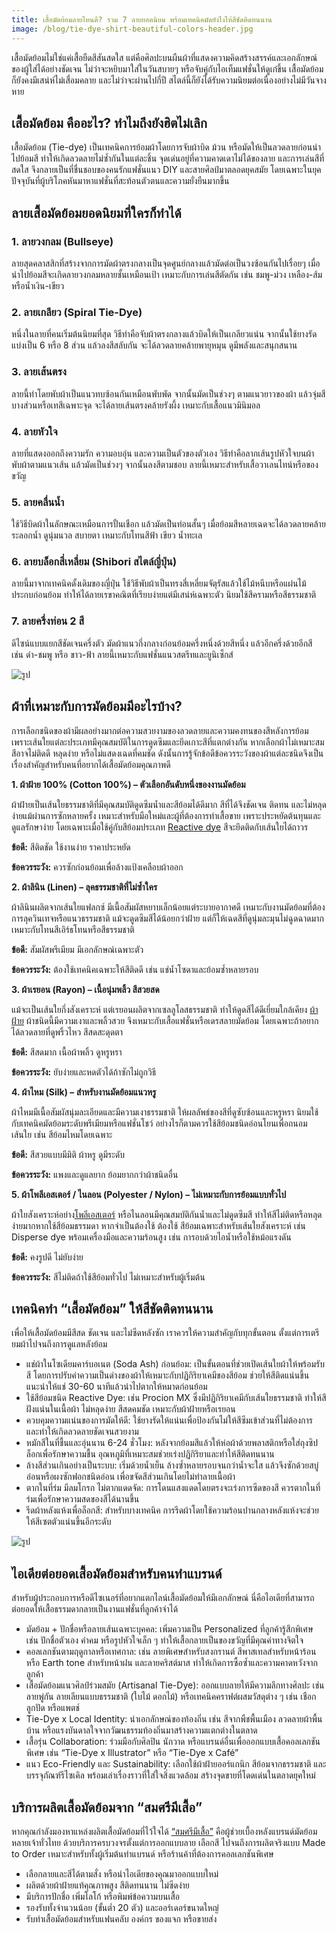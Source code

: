 ```yaml
---
title: เสื้อมัดย้อมลายไหนดี? รวม 7 ลายยอดนิยม พร้อมเทคนิคมัดยังไงให้สีชัดติดทนนาน
image: /blog/tie-dye-shirt-beautiful-colors-header.jpg
---
```


เสื้อมัดย้อมไม่ใช่แค่เสื้อยืดสีสันสดใส แต่คือศิลปะบนผืนผ้าที่แสดงความคิดสร้างสรรค์และเอกลักษณ์ของผู้ใส่ได้อย่างชัดเจน ไม่ว่าจะหยิบมาใส่ในวันสบายๆ หรือจับคู่กับไอเท็มแฟชั่นให้ดูเก๋ขึ้น เสื้อมัดย้อมก็ยังคงมีเสน่ห์ไม่เสื่อมคลาย และไม่ว่าจะผ่านไปกี่ปี สไตล์นี้ก็ยังได้รับความนิยมต่อเนื่องอย่างไม่มีวันจางหาย

## เสื้อมัดย้อม คืออะไร? ทำไมถึงยังฮิตไม่เลิก

เสื้อมัดย้อม (Tie-dye) เป็นเทคนิคการย้อมผ้าโดยการจับผ้าบิด ม้วน หรือมัดให้เป็นลวดลายก่อนนำไปย้อมสี ทำให้เกิดลวดลายไม่ซ้ำกันในแต่ละชิ้น จุดเด่นอยู่ที่ความคาดเดาไม่ได้ของลาย และการเล่นสีที่สดใส จึงกลายเป็นที่ชื่นชอบของคนรักแฟชั่นแนว DIY และสายศิลป์มาตลอดยุคสมัย โดยเฉพาะในยุคปัจจุบันที่ผู้บริโภคหันมาหาแฟชั่นที่สะท้อนตัวตนและความยั่งยืนมากขึ้น

## ลายเสื้อมัดย้อมยอดนิยมที่ใครก็ทำได้

### 1. ลายวงกลม (Bullseye)

ลายสุดคลาสสิกที่สร้างจากการมัดผ้าตรงกลางเป็นจุดศูนย์กลางแล้วมัดต่อเป็นวงซ้อนกันไปเรื่อยๆ เมื่อนำไปย้อมสีจะเกิดลายวงกลมหลายชั้นเหมือนเป้า เหมาะกับการเล่นสีตัดกัน เช่น ชมพู-ม่วง เหลือง-ส้ม หรือน้ำเงิน-เขียว

### 2. ลายเกลียว (Spiral Tie-Dye)

หนึ่งในลายที่คนเริ่มต้นนิยมที่สุด วิธีทำคือจับผ้าตรงกลางแล้วบิดให้เป็นเกลียวแน่น จากนั้นใช้ยางรัดแบ่งเป็น 6 หรือ 8 ส่วน แล้วลงสีสลับกัน จะได้ลวดลายคล้ายพายุหมุน ดูมีพลังและสนุกสนาน

### 3. ลายเส้นตรง

ลายนี้ทำโดยพับผ้าเป็นแนวทบซ้อนกันเหมือนพับพัด จากนั้นมัดเป็นช่วงๆ ตามแนวยาวของผ้า แล้วจุ่มสีบางส่วนหรือเทสีเฉพาะจุด จะได้ลายเส้นตรงคล้ายรังผึ้ง เหมาะกับเสื้อแนวมินิมอล

### 4. ลายหัวใจ

ลายที่แสดงออกถึงความรัก ความอบอุ่น และความเป็นตัวของตัวเอง วิธีทำคือลากเส้นรูปหัวใจบนผ้า พับผ้าตามแนวเส้น แล้วมัดเป็นช่วงๆ จากนั้นลงสีตามชอบ ลายนี้เหมาะสำหรับเสื้อวาเลนไทน์หรือของขวัญ

### 5. ลายคลื่นน้ำ

ใช้วิธีบิดผ้าในลักษณะเหมือนการปั้นเชือก แล้วมัดเป็นท่อนสั้นๆ เมื่อย้อมสีหลายเฉดจะได้ลวดลายคล้ายระลอกน้ำ ดูนุ่มนวล สบายตา เหมาะกับโทนสีฟ้า เขียว น้ำทะเล

### 6. ลายบล็อกสี่เหลี่ยม (Shibori สไตล์ญี่ปุ่น)

ลายนี้มาจากเทคนิคดั้งเดิมของญี่ปุ่น ใช้วิธีพับผ้าเป็นทรงสี่เหลี่ยมจัตุรัสแล้วใช้ไม้หนีบหรือแผ่นไม้ประกบก่อนย้อม ทำให้ได้ลายเรขาคณิตที่เรียบง่ายแต่มีเสน่ห์เฉพาะตัว นิยมใช้สีครามหรือสีธรรมชาติ

### 7. ลายครึ่งท่อน 2 สี

ดีไซน์แบบแยกสีชัดเจนครึ่งตัว มัดผ้าแนวกึ่งกลางก่อนย้อมครึ่งหนึ่งด้วยสีหนึ่ง แล้วอีกครึ่งด้วยอีกสี เช่น ดำ-ชมพู หรือ ขาว-ฟ้า ลายนี้เหมาะกับแฟชั่นแนวสตรีทและยูนิเซ็กส์

![รูป](/blog/tie-dye-shirt-beautiful-colors-1.jpg)

## ผ้าที่เหมาะกับการมัดย้อมมีอะไรบ้าง?

การเลือกชนิดของผ้ามีผลอย่างมากต่อความสวยงามของลวดลายและความคงทนของสีหลังการย้อม เพราะเส้นใยแต่ละประเภทมีคุณสมบัติในการดูดซึมและยึดเกาะสีที่แตกต่างกัน หากเลือกผ้าไม่เหมาะสม สีอาจไม่ติดดี หลุดง่าย หรือไม่แสดงเฉดที่คมชัด ดังนั้นการรู้จักข้อดีข้อควรระวังของผ้าแต่ละชนิดจึงเป็นเรื่องสำคัญสำหรับคนที่อยากได้เสื้อมัดย้อมคุณภาพดี

**1. ผ้าฝ้าย 100% (Cotton 100%) – ตัวเลือกอันดับหนึ่งของงานมัดย้อม**

ผ้าฝ้ายเป็นเส้นใยธรรมชาติที่มีคุณสมบัติดูดซึมน้ำและสีย้อมได้ดีมาก สีที่ได้จึงชัดเจน ติดทน และไม่หลุดง่ายแม้ผ่านการซักหลายครั้ง เหมาะสำหรับมือใหม่และผู้ที่ต้องการทำเสื้อขาย เพราะประหยัดต้นทุนและดูแลรักษาง่าย โดยเฉพาะเมื่อใช้คู่กับสีย้อมประเภท [Reactive dye](https://www.indafix.com/product/) สีจะยึดติดกับเส้นใยได้ถาวร

**ข้อดี:** สีติดชัด ใช้งานง่าย ราคาประหยัด

**ข้อควรระวัง:** ควรซักก่อนย้อมเพื่อล้างแป้งเคลือบผ้าออก

**2. ผ้าลินิน (Linen) – ลุคธรรมชาติที่ไม่ซ้ำใคร**

ผ้าลินินผลิตจากเส้นใยแฟลกซ์ มีเนื้อสัมผัสหยาบเล็กน้อยแต่ระบายอากาศดี เหมาะกับงานมัดย้อมที่ต้องการลุควินเทจหรือแนวธรรมชาติ แม้จะดูดซึมสีได้น้อยกว่าฝ้าย แต่ก็ให้เฉดสีที่ดูนุ่มละมุนไม่ฉูดฉาดมาก เหมาะกับโทนสีเอิร์ธโทนหรือสีธรรมชาติ

**ข้อดี:** สัมผัสพรีเมียม มีเอกลักษณ์เฉพาะตัว

**ข้อควรระวัง:** ต้องใช้เทคนิคเฉพาะให้สีติดดี เช่น แช่น้ำโซดาและย้อมซ้ำหลายรอบ

**3. ผ้าเรยอน (Rayon) – เนื้อนุ่มพลิ้ว สีสวยสด**

แม้จะเป็นเส้นใยกึ่งสังเคราะห์ แต่เรยอนผลิตจากเซลลูโลสธรรมชาติ ทำให้ดูดสีได้ดีเยี่ยมใกล้เคียง [ผ้าฝ้าย](/blog/what-is-cotton) ผ้าชนิดนี้มีความเงาและพลิ้วสวย จึงเหมาะกับเสื้อแฟชั่นหรือเดรสลายมัดย้อม โดยเฉพาะถ้าอยากได้ลวดลายที่ดูพริ้วไหว สีสดสะดุดตา

**ข้อดี:** สีสดมาก เนื้อผ้าพลิ้ว ดูหรูหรา

**ข้อควรระวัง:** ยับง่ายและหดตัวได้ถ้าซักไม่ถูกวิธี

**4. ผ้าไหม (Silk) – สำหรับงานมัดย้อมแนวหรู**

ผ้าไหมมีเนื้อสัมผัสนุ่มละเอียดและมีความเงาธรรมชาติ ให้ผลลัพธ์ของสีที่ดูซับซ้อนและหรูหรา นิยมใช้กับเทคนิคมัดย้อมระดับพรีเมียมหรือแฟชั่นโชว์ อย่างไรก็ตามควรใช้สีย้อมชนิดอ่อนโยนเพื่อถนอมเส้นใย เช่น สีย้อมไหมโดยเฉพาะ

**ข้อดี:** สีสวยแบบมีมิติ ผ้าหรู ดูมีระดับ

**ข้อควรระวัง:** แพงและดูแลยาก ย้อมยากกว่าผ้าชนิดอื่น

**5. ผ้าโพลีเอสเตอร์ / ไนลอน (Polyester / Nylon) – ไม่เหมาะกับการย้อมแบบทั่วไป**

ผ้าใยสังเคราะห์อย่าง[โพลีเอสเตอร์](/blog/what-is-polyester-fabric-used-for) หรือไนลอนมีคุณสมบัติกันน้ำและไม่ดูดซึมสี ทำให้สีไม่ติดหรือหลุดง่ายมากหากใช้สีย้อมธรรมดา หากจำเป็นต้องใช้ ต้องใช้ สีย้อมเฉพาะสำหรับเส้นใยสังเคราะห์ เช่น Disperse dye พร้อมเครื่องมือและความร้อนสูง เช่น การอบด้วยไอน้ำหรือใช้หม้อแรงดัน

**ข้อดี:** คงรูปดี ไม่ยับง่าย

**ข้อควรระวัง:** สีไม่ติดถ้าใช้สีย้อมทั่วไป ไม่เหมาะสำหรับผู้เริ่มต้น

## เทคนิคทำ “เสื้อมัดย้อม” ให้สีชัดติดทนนาน

เพื่อให้เสื้อมัดย้อมมีสีสด ชัดเจน และไม่ซีดหลังซัก เราควรให้ความสำคัญกับทุกขั้นตอน ตั้งแต่การเตรียมผ้าไปจนถึงการดูแลหลังย้อม

- แช่ผ้าในโซเดียมคาร์บอเนต (Soda Ash) ก่อนย้อม: เป็นขั้นตอนที่ช่วยเปิดเส้นใยผ้าให้พร้อมรับสี โดยการปรับค่าความเป็นด่างของผ้าให้เหมาะกับปฏิกิริยาเคมีของสีย้อม ช่วยให้สีติดแน่นขึ้น แนะนำให้แช่ 30-60 นาทีแล้วนำไปตากให้หมาดก่อนย้อม
- ใช้สีย้อมชนิด Reactive Dye: เช่น Procion MX ซึ่งมีปฏิกิริยาเคมีกับเส้นใยธรรมชาติ ทำให้สีฝังแน่นในเนื้อผ้า ไม่หลุดง่าย สีสดคมชัด เหมาะกับผ้าฝ้ายหรือเรยอน
- ควบคุมความแน่นของการมัดให้ดี: ใช้ยางรัดให้แน่นเพื่อป้องกันไม่ให้สีซึมเข้าส่วนที่ไม่ต้องการ และทำให้เกิดลวดลายชัดเจนสวยงาม
- หมักสีในที่ชื้นและอุ่นนาน 6-24 ชั่วโมง: หลังจากย้อมสีแล้วให้ห่อผ้าด้วยพลาสติกหรือใส่ถุงซิปล็อกเพื่อรักษาความชื้น อุณหภูมิที่เหมาะสมช่วยเร่งปฏิกิริยาและทำให้สีติดทนนาน
- ล้างสีส่วนเกินอย่างเป็นระบบ: เริ่มด้วยน้ำเย็น ล้างซ้ำหลายรอบจนกว่าน้ำจะใส แล้วจึงซักด้วยสบู่อ่อนหรือผงซักฟอกชนิดอ่อน เพื่อขจัดสีส่วนเกินโดยไม่ทำลายเนื้อผ้า
- ตากในที่ร่ม มีลมโกรก ไม่ตากแดดจัด: การโดนแสงแดดโดยตรงจะเร่งการซีดของสี ควรตากในที่ร่มเพื่อรักษาความสดของสีได้นานขึ้น
- รีดผ้าหลังแห้งเพื่อล็อกสี: สำหรับบางเทคนิค การรีดผ้าโดยใช้ความร้อนปานกลางหลังแห้งจะช่วยให้สีเซตตัวแน่นขึ้นอีกระดับ

![รูป](/blog/tie-dye-shirt-beautiful-colors-2.jpg)

## ไอเดียต่อยอดเสื้อมัดย้อมสำหรับคนทำแบรนด์

สำหรับผู้ประกอบการหรือดีไซเนอร์ที่อยากแตกไลน์เสื้อมัดย้อมให้มีเอกลักษณ์ นี่คือไอเดียที่สามารถต่อยอดให้เสื้อธรรมดากลายเป็นงานแฟชั่นที่ลูกค้าจำได้

- มัดย้อม + ปักชื่อหรือลายเส้นเฉพาะบุคคล: เพิ่มความเป็น Personalized ที่ลูกค้ารู้สึกพิเศษ เช่น ปักชื่อตัวเอง คำคม หรือรูปหัวใจเล็ก ๆ ทำให้เสื้อกลายเป็นของขวัญที่มีคุณค่าทางจิตใจ
- คอลเลกชันตามฤดูกาลหรือเทศกาล: เช่น ลายพิเศษสำหรับสงกรานต์ สีพาสเทลสำหรับหน้าร้อน หรือ Earth tone สำหรับหน้าฝน และลายคริสต์มาส ทำให้เกิดการซื้อซ้ำและความคาดหวังจากลูกค้า
- เสื้อมัดย้อมแนวศิลป์ร่วมสมัย (Artisanal Tie-Dye): ออกแบบลายให้มีความลึกทางศิลปะ เช่น ลายพู่กัน ลายเลียนแบบธรรมชาติ (ใบไม้ ดอกไม้) หรือเทคนิคคราฟต์ผสมวัสดุต่าง ๆ เช่น เชือก ลูกปัด หรือแพตช์
- Tie-Dye x Local Identity: นำเอกลักษณ์ของท้องถิ่น เช่น สีจากพืชพื้นเมือง ลวดลายผ้าพื้นบ้าน หรือแรงบันดาลใจจากวัฒนธรรมท้องถิ่นมาสร้างความแตกต่างในตลาด
- เสื้อรุ่น Collaboration: ร่วมมือกับศิลปิน นักวาด หรือแบรนด์อื่นเพื่อออกแบบเสื้อคอลเลกชันพิเศษ เช่น “Tie-Dye x Illustrator” หรือ “Tie-Dye x Café”
- แนว Eco-Friendly และ Sustainability: เลือกใช้ผ้าฝ้ายออร์แกนิก สีย้อมจากธรรมชาติ และบรรจุภัณฑ์รีไซเคิล พร้อมเล่าเรื่องราวที่ใส่ใจสิ่งแวดล้อม สร้างจุดขายที่โดดเด่นในตลาดยุคใหม่

## บริการผลิตเสื้อมัดย้อมจาก “สมศรีมีเสื้อ”

หากคุณกำลังมองหาแหล่งผลิตเสื้อมัดย้อมที่ไว้ใจได้ [“สมศรีมีเสื้อ”](/) คือผู้ช่วยเบื้องหลังแบรนด์มัดย้อมหลายเจ้าทั่วไทย ด้วยบริการครบวงจรตั้งแต่การออกแบบลาย เลือกสี ไปจนถึงการผลิตจริงแบบ Made to Order เหมาะสำหรับทั้งผู้เริ่มต้นทำแบรนด์ หรือร้านค้าที่ต้องการคอลเลกชันพิเศษ

- เลือกลายและสีได้ตามสั่ง หรือนำไอเดียของคุณมาออกแบบใหม่
- ผลิตด้วยผ้าฝ้ายแท้คุณภาพสูง สีติดทนนาน ไม่ซีดง่าย
- มีบริการปักชื่อ เพิ่มโลโก้ หรือพิมพ์ข้อความบนเสื้อ
- รองรับทั้งจำนวนน้อย (ขั้นต่ำ 20 ตัว) และออร์เดอร์ขนาดใหญ่
- รับทำเสื้อมัดย้อมสำหรับแฟนคลับ องค์กร ของแจก หรือขายส่ง

